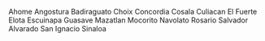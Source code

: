Ahome
Angostura
Badiraguato
Choix
Concordia
Cosala
Culiacan
El Fuerte
Elota
Escuinapa
Guasave
Mazatlan
Mocorito
Navolato
Rosario
Salvador Alvarado
San Ignacio
Sinaloa
